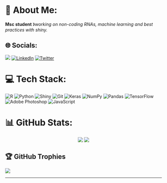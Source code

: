 # 💫 About Me:
**Msc student**  》_working on non-coding RNAs, machine learning and best practices with shiny._

## 🌐 Socials:
[![](https://visitcount.itsvg.in/api?id=Mehmeteminorhan&icon=1&color=3)](https://visitcount.itsvg.in)
[![LinkedIn](https://img.shields.io/badge/LinkedIn-%230077B5.svg?logo=linkedin&logoColor=white)](https://linkedin.com/in/mehmeteorhan) [![Twitter](https://img.shields.io/badge/Twitter-%231DA1F2.svg?logo=Twitter&logoColor=white)](https://twitter.com/mehmeteorhan) 

# 💻 Tech Stack:
![R](https://img.shields.io/badge/r-%23276DC3.svg?style=for-the-badge&logo=r&logoColor=white) 
![Python](https://img.shields.io/badge/python-3670A0?style=for-the-badge&logo=python&logoColor=ffdd54)
![Shiny](https://img.shields.io/badge/shinyapps-5094ce?style=for-the-badge&logo=Rstudio&logoColor=white)
![Git](https://img.shields.io/badge/git-%23F05033.svg?style=for-the-badge&logo=git&logoColor=white)
![Keras](https://img.shields.io/badge/Keras-%23D00000.svg?style=for-the-badge&logo=Keras&logoColor=white) ![NumPy](https://img.shields.io/badge/numpy-%23013243.svg?style=for-the-badge&logo=numpy&logoColor=white) ![Pandas](https://img.shields.io/badge/pandas-%23150458.svg?style=for-the-badge&logo=pandas&logoColor=white) ![TensorFlow](https://img.shields.io/badge/TensorFlow-%23FF6F00.svg?style=for-the-badge&logo=TensorFlow&logoColor=white) ![Adobe Photoshop](https://img.shields.io/badge/adobephotoshop-%2331A8FF.svg?style=for-the-badge&logo=adobephotoshop&logoColor=white) 
![JavaScript](https://img.shields.io/badge/javascript-%23323330.svg?style=for-the-badge&logo=javascript&logoColor=%23F7DF1E) 
# 📊 GitHub Stats:
<p align="center">
  <img src="https://github-readme-stats.vercel.app/api?username=Mehmeteminorhan&theme=light&hide_border=false&include_all_commits=false&count_private=false">
  <img src="https://github-readme-streak-stats.herokuapp.com/?user=Mehmeteminorhan&theme=light&hide_border=false"><br/>

## 🏆 GitHub Trophies
![](https://github-profile-trophy.vercel.app/?username=Mehmeteminorhan&theme=light&no-frame=false&no-bg=true&margin-w=4)

---

